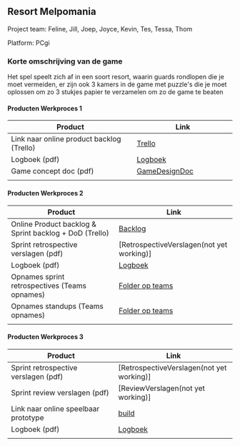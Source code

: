 ## Resort Melpomania
Project team: Feline, Jill, Joep, Joyce, Kevin, Tes, Tessa, Thom 

Platform:
PCgi

### Korte omschrijving van de game
Het spel speelt zich af in een soort resort, waarin guards rondlopen die je moet vermeiden, er zijn ook 3 kamers in de game met puzzle's die je moet oplossen om zo 3 stukjes papier te verzamelen om zo de game te beaten 
#### Producten Werkproces 1
| Product  | Link |
| ------ |  ------ |
| Link naar online product backlog (Trello) | [Trello](https://trello.com/b/s1YedWsQ/muse)
| Logboek (pdf)                             | [Logboek](https://github.com/schlorp/MuseTeam7/blob/main/Documents/Logboek%20Muse%20Project.pdf)
| Game concept doc (pdf)                    | [GameDesignDoc](https://github.com/schlorp/MuseTeam7/blob/main/Documents/Game%20Design%20Document.pdf)
|<img width=500/>|<img width=300/>|
   
#### Producten Werkproces 2
| Product  | Link |
| ------ |  ------ |
| Online Product backlog & Sprint backlog + DoD (Trello)    | [Backlog](https://trello.com/b/s1YedWsQ/muse)
| Sprint retrospective verslagen (pdf)                      | [RetrospectiveVerslagen(not yet working)]
| Logboek (pdf)                                             | [Logboek](https://github.com/schlorp/MuseTeam7/blob/main/Documents/Logboek%20Muse%20Project.pdf)
| Opnames sprint retrospectives (Teams opnames)             | [Folder op teams](https://mediacollegeamsterdam.sharepoint.com/:f:/r/teams/C20-F3M8BO-Muse-Team07/Gedeelde%20documenten/Team%2007/Sprint%20Retrospective%20Opnames?csf=1&web=1&e=p3wAys)
| Opnames standups (Teams opnames)                          | [Folder op teams](https://mediacollegeamsterdam.sharepoint.com/:f:/r/teams/C20-F3M8BO-Muse-Team07/Gedeelde%20documenten/Team%2007/Standups%20Opnames?csf=1&web=1&e=tIw1sq)
|<img width=500/>|<img width=300/>|
   
#### Producten Werkproces 3
| Product  | Link |
| ------ |  ------ |
| Sprint retrospective verslagen (pdf)  | [RetrospectiveVerslagen(not yet working)]
| Sprint review verslagen (pdf)         | [ReviewVerslagen(not yet working)]
| Link naar online speelbaar prototype  | [build](https://github.com/schlorp/MuseTeam7/blob/Room1EnemyInteraction/Builds/Build3.7z)
| Logboek (pdf)                         | [Logboek](https://github.com/schlorp/MuseTeam7/blob/main/Documents/Logboek%20Muse%20Project.pdf)
|<img width=500/>|<img width=300/>|

   [Backlog]: <https://trello.com/b/hik72z4q/mythe-2019-voorbeeld-trello>
   [Logboek]: <https://github.com/BerendWeij/agp_inlever_template/blob/master/producten/logboek.pdf>
   [GameDesignDoc]: <https://github.com/BerendWeij/agp_inlever_template/blob/master/producten/GameDesignDoc.pdf>
   [RetrospectiveVerslagen]: <https://github.com/BerendWeij/agp_inlever_template/blob/master/producten/RetrospectiveVerslagen.pdf>
   [ReviewVerslagen]: <https://github.com/BerendWeij/agp_inlever_template/blob/master/producten/ReviewVerslagen.pdf>
   [Prototype]: <https://www.mijnmytheprototype.nl>
   [Folder op teams]: <https://www.linknaarmijnfolderopteams.nl>
